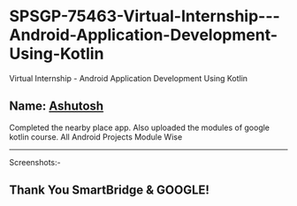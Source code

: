 # SPSGP-75463-Virtual-Internship---Android-Application-Development-Using-Kotlin
Virtual Internship - Android Application Development Using Kotlin

Name: [Ashutosh](https://github.com/Ashutosh-Bhardwaj-26)
------------
Completed the nearby place app.
Also uploaded the modules of google kotlin course.
All Android Projects Module Wise

-----------
Screenshots:-



Thank You SmartBridge & GOOGLE!
------------
